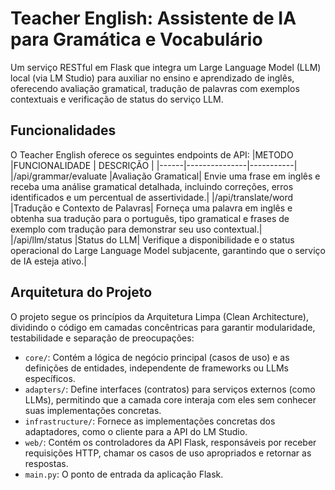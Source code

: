 # Teacher English: Assistente de IA para Gramática e Vocabulário
Um serviço RESTful em Flask que integra um Large Language Model (LLM) local (via LM Studio) para auxiliar no ensino e aprendizado de inglês, oferecendo avaliação gramatical, tradução de palavras com exemplos contextuais e verificação de status do serviço LLM.

## Funcionalidades
O Teacher English oferece os seguintes endpoints de API:
|METODO |FUNCIONALIDADE | DESCRIÇÃO |
|------|---------------|-----------|
|/api/grammar/evaluate |Avaliação Gramatical| Envie uma frase em inglês e receba uma análise gramatical detalhada, incluindo correções, erros identificados e um percentual de assertividade.|
|/api/translate/word |Tradução e Contexto de Palavras| Forneça uma palavra em inglês e obtenha sua tradução para o português, tipo gramatical e frases de exemplo com tradução para demonstrar seu uso contextual.|
|/api/llm/status |Status do LLM| Verifique a disponibilidade e o status operacional do Large Language Model subjacente, garantindo que o serviço de IA esteja ativo.|

## Arquitetura do Projeto
O projeto segue os princípios da Arquitetura Limpa (Clean Architecture), dividindo o código em camadas concêntricas para garantir modularidade, testabilidade e separação de preocupações:

* `core/`: Contém a lógica de negócio principal (casos de uso) e as definições de entidades, independente de frameworks ou LLMs específicos.
* `adapters/`: Define interfaces (contratos) para serviços externos (como LLMs), permitindo que a camada core interaja com eles sem conhecer suas implementações concretas.
* `infrastructure/`: Fornece as implementações concretas dos adaptadores, como o cliente para a API do LM Studio.
* `web/`: Contém os controladores da API Flask, responsáveis por receber requisições HTTP, chamar os casos de uso apropriados e retornar as respostas.
* `main.py`: O ponto de entrada da aplicação Flask.
